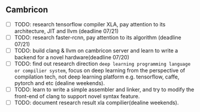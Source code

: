 ## Cambricon
- [ ] TODO: research tensorflow compiler XLA, pay attention to its architecture, JIT and llvm (deadline 07/21)
- [ ] TODO: research faster-rcnn, pay attention to its algorithm (deadline 07/21)
- [ ] TODO: build clang & llvm on cambricon server and learn to write a backend for a novel hardware(deadline 07/20)
- [ ] TODO: find out research direction `deep learning programming language or compilier system`, focus on deep learning from the perspective of compilation tech, not deep learning platform e.g. tensorflow, caffe, pytorch and etc (dealine weekends).
- [ ] TODO: learn to write a simple assembler and linker, and try to modify the front-end of clang to support novel syntax feature.
- [ ] TODO: document research result xla compilier(dealine weekends).
